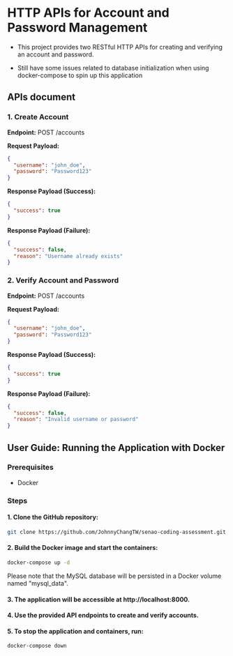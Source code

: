 # HTTP APIs for Account and Password Management

- This project provides two RESTful HTTP APIs for creating and verifying an account and password.

- Still have some issues related to database initialization when using docker-compose to spin up this application

## APIs document

### 1. Create Account

**Endpoint:** POST /accounts

**Request Payload:**
```json
{
  "username": "john_doe",
  "password": "Password123"
}
```
**Response Payload (Success):**
```json
{
  "success": true
}
```
**Response Payload (Failure):**
```json
{
  "success": false,
  "reason": "Username already exists"
}
```

### 2. Verify Account and Password

**Endpoint:** POST /accounts

**Request Payload:**
```json
{
  "username": "john_doe",
  "password": "Password123"
}
```
**Response Payload (Success):**
```json
{
  "success": true
}
```
**Response Payload (Failure):**
```json
{
  "success": false,
  "reason": "Invalid username or password"
}
```

## User Guide: Running the Application with Docker

### Prerequisites
- Docker

### Steps 
#### 1. Clone the GitHub repository:
```bash
git clone https://github.com/JohnnyChangTW/senao-coding-assessment.git
```
#### 2. Build the Docker image and start the containers:
```bash
docker-compose up -d
```
Please note that the MySQL database will be persisted in a Docker volume named "mysql_data".
#### 3. The application will be accessible at http://localhost:8000.
#### 4. Use the provided API endpoints to create and verify accounts.
#### 5. To stop the application and containers, run:
```bash
docker-compose down
```




